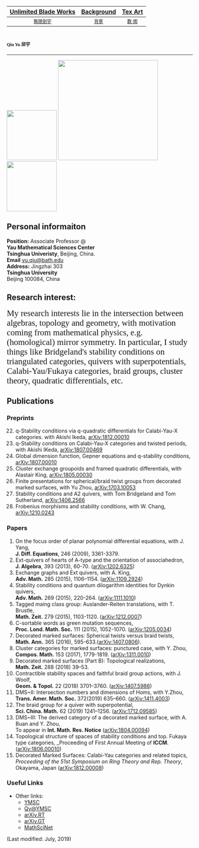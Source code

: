 [Unlimited Blade Works](https://ubw-q.github.io)  | [Background](https://ubw-q.github.io/BG)  |  [Tex Art](https://ubw-q.github.io/Art)  
:---: | :---: | :---:
[<span style="font-family:STKaiti;font-size:12;font-color:blue">無限劍宇</span>](https://ubw-q.github.io/Qy) | [<span style="font-family:STKaiti;font-size:12;font-color:blue"> 背景 </span>](https://ubw-q.github.io/BJ)         |  [<span style="font-family:STKaiti;font-size:12;font-color:blue"> 数·图 </span>](https://ubw-q.github.io/Art) 


# <span style="font-family:STKaiti;font-size:12"> Qiu Yu 邱宇 </span> 
---
<img src="https://raw.githubusercontent.com/UBW-Q/ubw-q.github.io/master/Fig/2CB9A147-EF06-4FBF-94E4-EA232A5BE934.jpeg" width="135" /> <img 
src="https://raw.githubusercontent.com/UBW-Q/ubw-q.github.io/master/442C1530-0407-4E1E-A392-922C7342EC64.jpeg" width="270" /> <img src="https://raw.githubusercontent.com/UBW-Q/ubw-q.github.io/master/Fig/FD57DCDA-7D56-4FB9-84AD-2887A443D480.jpeg" width="135" />

## Personal informaiton
**Position:**  Associate Professor @ <br> **Yau Mathematical Sciences Center**  <br> **Tsinghua Univeristy**, Beijing, China.  <br>**Email** [yu.qiu@bath.edu]()  <br>   **Address:** Jingzhai 303 <br> **Tsinghua University** <br> Beijing 100084, China  <br>

## Research interest: 
<span style="font-family:Papyrus;font-color:blue;font-size:23px;"> My research interests lie in the intersection between algebras, topology and geometry, with motivation coming from mathematical physics, e.g. (homological) mirror symmetry. In particular, I study things like Bridgeland's stability conditions on triangulated categories, quivers with superpotentials, Calabi-Yau/Fukaya categories, braid groups, cluster theory, quadratic differentials, etc.</span>

## Publications
### Preprints
22. q-Stability conditions via q-quadratic differentials for Calabi-Yau-X categories. with Akishi Ikeda, [arXiv:1812.00010](https://arxiv.org/abs/1812.00010)
21. q-Stability conditions on Calabi-Yau-X  categories and twisted periods, with Akishi IKeda, [arXiv:1807.00469](https://arxiv.org/abs/1807.00469)
20. Global dimension function, Gepner equations and q-stability conditions, [arXiv:1807.00010](https://arxiv.org/abs/1807.00010)
19. Cluster exchange groupoids and framed quadratic differentials, with Alastair King, [arXiv:1805.00030](https://arxiv.org/abs/1805.00030)
17. Finite presentations for spherical/braid twist groups from decorated marked surfaces, with Yu Zhou, [arXiv:1703.10053](https://arxiv.org/abs/1703.00053)
16. Stability conditions and A2 quivers, with Tom Bridgeland and Tom Sutherland, [arXiv:1406.2566](https://arxiv.org/abs/1406.2566)
16.	Frobenius morphisms and stability conditions, with W. Chang, [arXiv:1210.0243](https://arxiv.org/abs/1210.0243)

### Papers
1.	On the focus order of planar polynomial differential equations, with J. Yang, <br> **J. Diff. Equations**, 246 (2009),  3361-3379. 
2.	Ext-quivers of hearts of A-type and the orientation of associahedron, <br> **J. Algebra**, 393 (2013),  60-70. ([arXiv:1202.6325](https://arxiv.org/abs/1202.6325))
3.	Exchange graphs and Ext quivers, with A. King, <br> **Adv. Math.** 285 (2015),  1106–1154. ([arXiv:1109.2924](https://arxiv.org/abs/1109.2924))
4.	Stability conditions and quantum dilogarithm identities for Dynkin quivers, <br> **Adv. Math.** 269 (2015),  220-264. ([arXiv:1111.1010](https://arxiv.org/abs/1111.1010))
5.	Tagged maing class group: Auslander-Reiten translations, with T. Brustle, <br> **Math. Zeit.** 279 (2015),  1103-1120. ([arXiv:1212.0007](https://arxiv.org/abs/1212.0007))
6.	C-sortable words as green mutation sequences, <br> **Proc. Lond. Math. Soc.** 111 (2015),  1052-1070. ([arXiv:1205.0034](https://arxiv.org/abs/1205.0034))
7.	Decorated marked surfaces: Spherical twists versus braid twists, <br> **Math. Ann.** 365 (2016),  595-633.([arXiv:1407.0806](https://arxiv.org/abs/1407.0806)).
8.	Cluster categories for marked surfaces: punctured case, with Y. Zhou, <br> **Compos. Math.** 153 (2017),  1779-1819. ([arXiv:1311.0010](https://arxiv.org/abs/1311.0010))
9.	Decorated marked surfaces (Part B): Topological realizations, <br> **Math. Zeit.** 288 (2018)  39–53.
10.	Contractible stability spaces and faithful braid group actions, with J. Woolf, <br> **Geom. & Topol.** 22 (2018) 3701–3760. ([arXiv:1407.5986](https://arxiv.org/abs/1407.5986))
11.	DMS~II: Intersection numbers and dimensions of Homs, with Y.Zhou, <br> **Trans. Amer. Math. Soc.** 372(2019) 635–660. ([arXiv:1411.4003](https://arxiv.org/abs/1411.4003))
12.	The braid group for a quiver with superpotential, <br> **Sci. China. Math.** 62 (2019) 1241–1256. ([arXiv:1712.09585](https://arxiv.org/abs/1712.09585))
13.	DMS~III: The derived category of a decorated marked surface, with A. Buan and Y. Zhou, <br> To appear in **Int. Math. Res. Notice** ([arXiv:1804.00094](https://arxiv.org/abs/1804.00094))
14.	Topological structure of spaces of stability conditions and top. Fukaya type categories, _Proceeding of First Annual Meeting of **ICCM**.  ([arXiv:1806.00010](https://arxiv.org/abs/1806.00010))
15.	Decorated Marked Surfaces: Calabi-Yau categories and related topics, <br> *Proceeding of the 51st Symposium on Ring Theory and Rep. Theory*, Okayama, Japan ([arXiv:1812.00008](https://arxiv.org/abs/1812.00008))

### Useful Links

* Other links:
  * [YMSC](http://ymsc.tsinghua.edu.cn/cn)
  * [Qy@YMSC](http://ymsc.tsinghua.edu.cn/cn/content/show/170-128.html)
  * [arXiv.RT](http://arxiv.org/list/math.RT/recent)
  * [arXiv.GT](http://arxiv.org/list/math.GT/recent)
  * [MathSciNet](http://www.ams.org/mathscinet/)
 
 
(Last modified: July, 2019)


